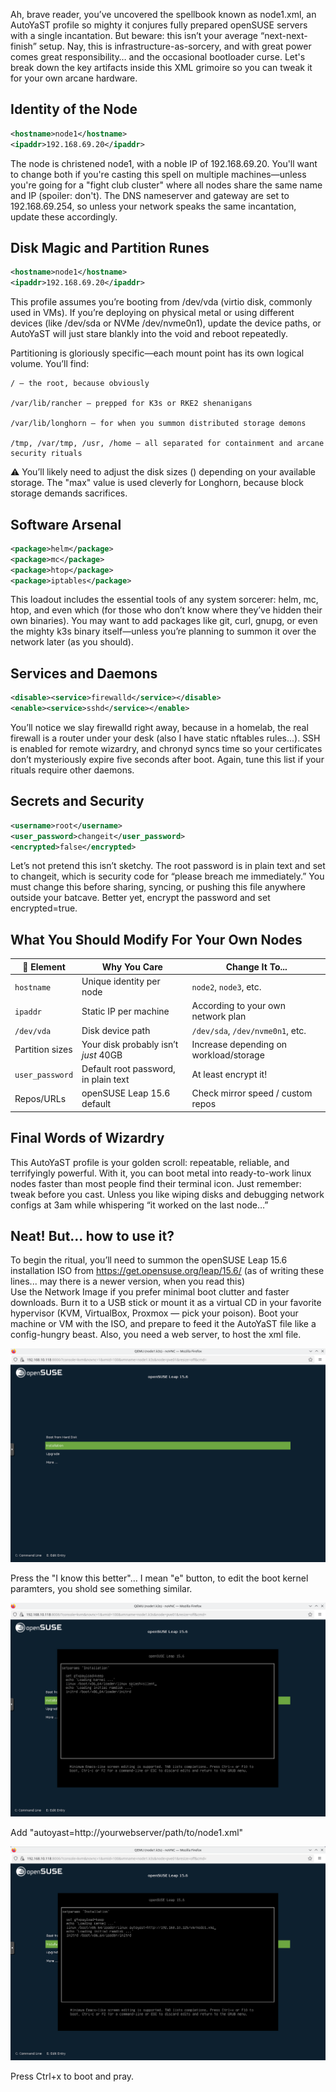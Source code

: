 Ah, brave reader, you’ve uncovered the spellbook known as node1.xml, an AutoYaST profile so mighty it conjures fully prepared openSUSE servers with a single incantation. But beware: this isn’t your average “next-next-finish” setup. Nay, this is infrastructure-as-sorcery, and with great power comes great responsibility… and the occasional bootloader curse. Let's break down the key artifacts inside this XML grimoire so you can tweak it for your own arcane hardware.

## Identity of the Node

```xml
<hostname>node1</hostname>
<ipaddr>192.168.69.20</ipaddr>
```

The node is christened node1, with a noble IP of 192.168.69.20. You'll want to change both if you're casting this spell on multiple machines—unless you're going for a "fight club cluster" where all nodes share the same name and IP (spoiler: don't). The DNS nameserver and gateway are set to 192.168.69.254, so unless your network speaks the same incantation, update these accordingly.

## Disk Magic and Partition Runes

```xml
<hostname>node1</hostname>
<ipaddr>192.168.69.20</ipaddr>
```

This profile assumes you’re booting from /dev/vda (virtio disk, commonly used in VMs). If you’re deploying on physical metal or using different devices (like /dev/sda or NVMe /dev/nvme0n1), update the device paths, or AutoYaST will just stare blankly into the void and reboot repeatedly.

Partitioning is gloriously specific—each mount point has its own logical volume. You’ll find:

    / — the root, because obviously

    /var/lib/rancher — prepped for K3s or RKE2 shenanigans

    /var/lib/longhorn — for when you summon distributed storage demons

    /tmp, /var/tmp, /usr, /home — all separated for containment and arcane security rituals

⚠️ You’ll likely need to adjust the disk sizes (<size>) depending on your available storage. The "max" value is used cleverly for Longhorn, because block storage demands sacrifices.

## Software Arsenal

```xml
<package>helm</package>
<package>mc</package>
<package>htop</package>
<package>iptables</package>
```

This loadout includes the essential tools of any system sorcerer: helm, mc, htop, and even which (for those who don’t know where they’ve hidden their own binaries). You may want to add packages like git, curl, gnupg, or even the mighty k3s binary itself—unless you’re planning to summon it over the network later (as you should).

## Services and Daemons

```xml
<disable><service>firewalld</service></disable>
<enable><service>sshd</service></enable>
```

You’ll notice we slay firewalld right away, because in a homelab, the real firewall is a router under your desk (also I have static nftables rules...). SSH is enabled for remote wizardry, and chronyd syncs time so your certificates don’t mysteriously expire five seconds after boot. Again, tune this list if your rituals require other daemons.

## Secrets and Security

```xml
<username>root</username>
<user_password>changeit</user_password>
<encrypted>false</encrypted>
```

Let’s not pretend this isn’t sketchy. The root password is in plain text and set to changeit, which is security code for “please breach me immediately.” You must change this before sharing, syncing, or pushing this file anywhere outside your batcave. Better yet, encrypt the password and set encrypted=true.


## What You Should Modify For Your Own Nodes

| 🔮 Element      | Why You Care                         | Change It To...                        |
| --------------- | ------------------------------------ | -------------------------------------- |
| `hostname`      | Unique identity per node             | `node2`, `node3`, etc.                 |
| `ipaddr`        | Static IP per machine                | According to your own network plan     |
| `/dev/vda`      | Disk device path                     | `/dev/sda`, `/dev/nvme0n1`, etc.       |
| Partition sizes | Your disk probably isn’t *just* 40GB | Increase depending on workload/storage |
| `user_password` | Default root password, in plain text | At least encrypt it!                   |
| Repos/URLs      | openSUSE Leap 15.6 default           | Check mirror speed / custom repos      |


## Final Words of Wizardry

This AutoYaST profile is your golden scroll: repeatable, reliable, and terrifyingly powerful. With it, you can boot metal into ready-to-work linux nodes faster than most people find their terminal icon. Just remember: tweak before you cast. Unless you like wiping disks and debugging network configs at 3am while whispering “it worked on the last node…”


## Neat! But... how to use it?

To begin the ritual, you’ll need to summon the openSUSE Leap 15.6 installation ISO from https://get.opensuse.org/leap/15.6/ (as of writing these lines... may there is a newer version, when you read this)  
Use the Network Image if you prefer minimal boot clutter and faster downloads. Burn it to a USB stick or mount it as a virtual CD in your favorite hypervisor (KVM, VirtualBox, Proxmox — pick your poison). Boot your machine or VM with the ISO, and prepare to feed it the AutoYaST file like a config-hungry beast. Also, you need a web server, to host the xml file.

![boot](img/01-bootloader.png)

Press the "I know this better"... I mean "e" button, to edit the boot kernel paramters, you shold see something similar.

![boot](img/02-edit.png)

Add "autoyast=http://yourwebserver/path/to/node1.xml"

![boot](img/03.add_params.png)

Press Ctrl+x to boot and pray.
